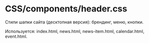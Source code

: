 # CSS/components/header.css
Стили шапки сайта (десктопная версия): брендинг, меню, кнопки.

Используется: index.html, news.html, news-item.html, calendar.html, event.html. 